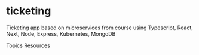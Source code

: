 # ticketing

Ticketing app based on microservices from course using Typescript, React, Next, Node, Express, Kubernetes, MongoDB

Topics
Resources
